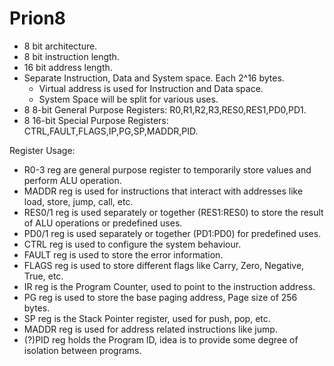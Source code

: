 # Prion8

- 8 bit architecture.
- 8 bit instruction length.
- 16 bit address length.
- Separate Instruction, Data and System space. Each 2^16 bytes.
  - Virtual address is used for Instruction and Data space.
  - System Space will be split for various uses.
- 8 8-bit General Purpose Registers: R0,R1,R2,R3,RES0,RES1,PD0,PD1.
- 8 16-bit Special Purpose Registers: CTRL,FAULT,FLAGS,IP,PG,SP,MADDR,PID.

Register Usage:
  - R0-3 reg are general purpose register to temporarily store values and perform ALU operation.
  - MADDR reg is used for instructions that interact with addresses like load, store, jump, call, etc.
  - RES0/1 reg is used separately or together (RES1:RES0) to store the result of ALU operations or predefined uses.
  - PD0/1 reg is used separately or together (PD1:PD0) for predefined uses.
  - CTRL reg is used to configure the system behaviour.
  - FAULT reg is used to store the error information.
  - FLAGS reg is used to store different flags like Carry, Zero, Negative, True, etc.
  - IR reg is the Program Counter, used to point to the instruction address.
  - PG reg is used to store the base paging address, Page size of 256 bytes.
  - SP reg is the Stack Pointer register, used for push, pop, etc.
  - MADDR reg is used for address related instructions like jump.
  - (?)PID reg holds the Program ID, idea is to provide some degree of isolation between programs.
